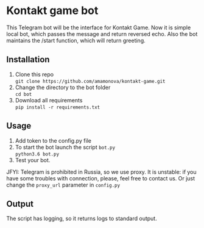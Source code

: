 # Kontakt game bot

This Telegram bot will be the interface for Kontakt Game. 
Now it is simple local bot, which passes the message and return 
reversed echo.
Also the bot maintains the \/start function, which will return 
greeting.

## Installation 

1. Clone this repo  
`git clone https://github.com/amamonova/kontakt-game.git`
2. Change the directory to the bot folder   
`cd bot`
3. Download all requirements  
`pip install -r requirements.txt`
  
## Usage

1. Add token to the config.py file
2. To start the bot launch the script `bot.py`  
`python3.6 bot.py`
3. Test your bot.

JFYI: Telegram is prohibited in Russia, so we use proxy. It is
unstable: if you have some troubles with connection, please, 
feel free to contact us. Or just change the 
`proxy_url` parameter in `config.py`

## Output

The script has logging, so it returns logs to standard output. 